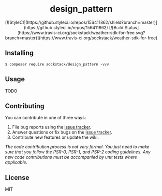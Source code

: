 <h1 align="center"> design_pattern </h1>

<p align="center"> [![StyleCI](https://github.styleci.io/repos/156411862/shield?branch=master)](https://github.styleci.io/repos/156411862) [![Build Status](https://www.travis-ci.org/sockstack/weather-sdk-for-free.svg?branch=master)](https://www.travis-ci.org/sockstack/weather-sdk-for-free)</p>


## Installing

```shell
$ composer require sockstack/design_pattern -vvv
```

## Usage

TODO

## Contributing

You can contribute in one of three ways:

1. File bug reports using the [issue tracker](https://github.com/sockstack/design_pattern/issues).
2. Answer questions or fix bugs on the [issue tracker](https://github.com/sockstack/design_pattern/issues).
3. Contribute new features or update the wiki.

_The code contribution process is not very formal. You just need to make sure that you follow the PSR-0, PSR-1, and PSR-2 coding guidelines. Any new code contributions must be accompanied by unit tests where applicable._

## License

MIT